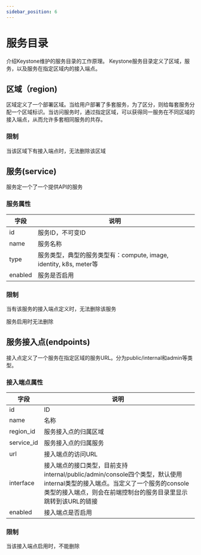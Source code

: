 ```yaml
---
sidebar_position: 6
---
```


# 服务目录

介绍Keystone维护的服务目录的工作原理。 Keystone服务目录定义了区域，服务，以及服务在指定区域内的接入端点。

## 区域（region)

区域定义了一个部署区域。当给用户部署了多套服务，为了区分，则给每套服务分配一个区域标识。当访问服务时，通过指定区域，可以获得同一服务在不同区域的接入端点，从而允许多套相同服务的共存。

### 限制

当该区域下有接入端点时，无法删除该区域


## 服务(service)

服务定一个了一个提供API的服务

### 服务属性

字段    | 说明
--------|---------------------
id      | 服务ID，不可变ID	
name    | 服务名称	
type    | 服务类型，典型的服务类型有：compute, image, identity, k8s, meter等
enabled	| 服务是否启用	

### 限制

当有该服务的接入端点定义时，无法删除该服务

服务启用时无法删除


## 服务接入点(endpoints)

接入点定义了一个服务在指定区域的服务URL。分为public/internal和admin等类型。

### 接入端点属性

| 字段        | 说明                                                                                                                                                                                            |
| ----------- | -----------------                                                                                                                                                                               |
| id          | ID                                                                                                                                                                                              |
| name        | 名称                                                                                                                                                                                            |
| region_id   | 服务接入点的归属区域                                                                                                                                                                            |
| service_id  | 服务接入点的归属服务                                                                                                                                                                            |
| url         | 接入端点的访问URL                                                                                                                                                                               |
| interface   | 接入端点的接口类型，目前支持internal/public/admin/console四个类型，默认使用internal类型的接入端点。当定义了一个服务的console类型的接入端点，则会在前端控制台的服务目录里显示跳转到该URL的链接 |
| enabled     | 接入端点是否启用                                                                                                                                                                                |

### 限制

当该接入端点启用时，不能删除
